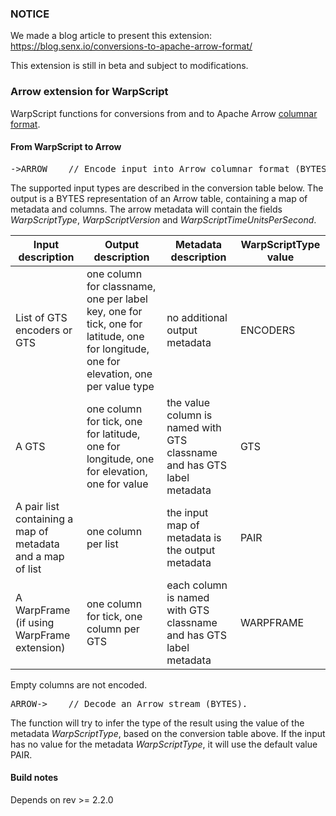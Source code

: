 ### NOTICE

We made a blog article to present this extension: https://blog.senx.io/conversions-to-apache-arrow-format/

This extension is still in beta and subject to modifications.

### Arrow extension for WarpScript

WarpScript functions for conversions from and to Apache Arrow [columnar format](https://arrow.apache.org/docs/format/Columnar.html).


#### From WarpScript to Arrow

<pre>
->ARROW    // Encode input into Arrow columnar format (BYTES).
</pre>

The supported input types are described in the conversion table below.
The output is a BYTES representation of an Arrow table, containing a map of metadata and columns.
The arrow metadata will contain the fields *WarpScriptType*, *WarpScriptVersion* and *WarpScriptTimeUnitsPerSecond*.

| Input description | Output description | Metadata description | WarpScriptType value |
|-------------------|--------------------|----------------------|----------------------|
| List of GTS encoders or GTS | one column for classname, one per label key, one for tick, one for latitude, one for longitude, one for elevation, one per value type | no additional output metadata | ENCODERS |
| A GTS | one column for tick, one for latitude, one for longitude, one for elevation, one for value | the value column is named with GTS classname and has GTS label metadata | GTS |
| A pair list containing a map of metadata and a map of list | one column per list | the input map of metadata is the output metadata | PAIR |
| A WarpFrame (if using WarpFrame extension) | one column for tick, one column per GTS | each column is named with GTS classname and has GTS label metadata | WARPFRAME |

Empty columns are not encoded.

<pre>
ARROW->    // Decode an Arrow stream (BYTES).
</pre>

The function will try to infer the type of the result using the value of the metadata *WarpScriptType*, based on the conversion table above.
If the input has no value for the metadata *WarpScriptType*, it will use the default value PAIR.

#### Build notes

Depends on rev >= 2.2.0

